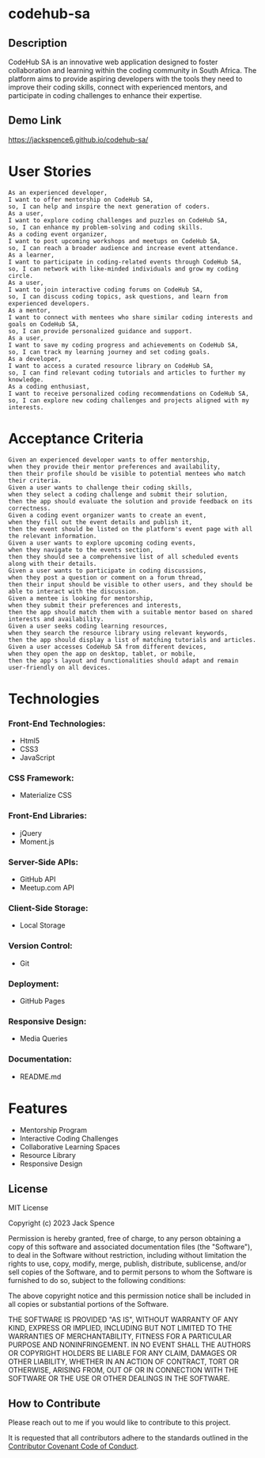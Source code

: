 # codehub-sa

## Description
CodeHub SA is an innovative web application designed to foster collaboration and learning within the coding community in South Africa. The platform aims to provide aspiring developers with the tools they need to improve their coding skills, connect with experienced mentors, and participate in coding challenges to enhance their expertise.

## Demo Link
https://jackspence6.github.io/codehub-sa/

# User Stories
``````
As an experienced developer,
I want to offer mentorship on CodeHub SA,
so, I can help and inspire the next generation of coders.
As a user,
I want to explore coding challenges and puzzles on CodeHub SA, 
so, I can enhance my problem-solving and coding skills.
As a coding event organizer,
I want to post upcoming workshops and meetups on CodeHub SA, 
so, I can reach a broader audience and increase event attendance.
As a learner,
I want to participate in coding-related events through CodeHub SA, 
so, I can network with like-minded individuals and grow my coding circle.
As a user,
I want to join interactive coding forums on CodeHub SA,
so, I can discuss coding topics, ask questions, and learn from experienced developers.
As a mentor,
I want to connect with mentees who share similar coding interests and goals on CodeHub SA,
so, I can provide personalized guidance and support.
As a user,
I want to save my coding progress and achievements on CodeHub SA,
so, I can track my learning journey and set coding goals.
As a developer,
I want to access a curated resource library on CodeHub SA, 
so, I can find relevant coding tutorials and articles to further my knowledge.
As a coding enthusiast,
I want to receive personalized coding recommendations on CodeHub SA,
so, I can explore new coding challenges and projects aligned with my interests.
``````

# Acceptance Criteria
``````
Given an experienced developer wants to offer mentorship,
when they provide their mentor preferences and availability,
then their profile should be visible to potential mentees who match their criteria.
Given a user wants to challenge their coding skills,
when they select a coding challenge and submit their solution, 
then the app should evaluate the solution and provide feedback on its correctness.
Given a coding event organizer wants to create an event,
when they fill out the event details and publish it,
then the event should be listed on the platform's event page with all the relevant information.
Given a user wants to explore upcoming coding events,
when they navigate to the events section,
then they should see a comprehensive list of all scheduled events along with their details.
Given a user wants to participate in coding discussions,
when they post a question or comment on a forum thread,
then their input should be visible to other users, and they should be able to interact with the discussion.
Given a mentee is looking for mentorship,
when they submit their preferences and interests,
then the app should match them with a suitable mentor based on shared interests and availability.
Given a user seeks coding learning resources,
when they search the resource library using relevant keywords, 
then the app should display a list of matching tutorials and articles.
Given a user accesses CodeHub SA from different devices, 
when they open the app on desktop, tablet, or mobile,
then the app's layout and functionalities should adapt and remain user-friendly on all devices.
``````
# Technologies
### Front-End Technologies:
- Html5
- CSS3
- JavaScript
### CSS Framework:
- Materialize CSS
### Front-End Libraries:
- jQuery
- Moment.js
### Server-Side APIs:
- GitHub API
- Meetup.com API
### Client-Side Storage:
- Local Storage
### Version Control:
- Git
### Deployment:
- GitHub Pages
### Responsive Design:
- Media Queries
### Documentation:
- README.md

# Features
- Mentorship Program 
- Interactive Coding Challenges
- Collaborative Learning Spaces
- Resource Library
- Responsive Design

## License

MIT License

Copyright (c) 2023 Jack Spence

Permission is hereby granted, free of charge, to any person obtaining a copy
of this software and associated documentation files (the "Software"), to deal
in the Software without restriction, including without limitation the rights
to use, copy, modify, merge, publish, distribute, sublicense, and/or sell
copies of the Software, and to permit persons to whom the Software is
furnished to do so, subject to the following conditions:

The above copyright notice and this permission notice shall be included in all
copies or substantial portions of the Software.

THE SOFTWARE IS PROVIDED "AS IS", WITHOUT WARRANTY OF ANY KIND, EXPRESS OR
IMPLIED, INCLUDING BUT NOT LIMITED TO THE WARRANTIES OF MERCHANTABILITY,
FITNESS FOR A PARTICULAR PURPOSE AND NONINFRINGEMENT. IN NO EVENT SHALL THE
AUTHORS OR COPYRIGHT HOLDERS BE LIABLE FOR ANY CLAIM, DAMAGES OR OTHER
LIABILITY, WHETHER IN AN ACTION OF CONTRACT, TORT OR OTHERWISE, ARISING FROM,
OUT OF OR IN CONNECTION WITH THE SOFTWARE OR THE USE OR OTHER DEALINGS IN THE
SOFTWARE.


## How to Contribute

Please reach out to me if you would like to contribute to this project.

It is requested that all contributors adhere to the standards outlined in the [Contributor Covenant Code of Conduct](https://www.contributor-covenant.org/version/2/1/code_of_conduct/).